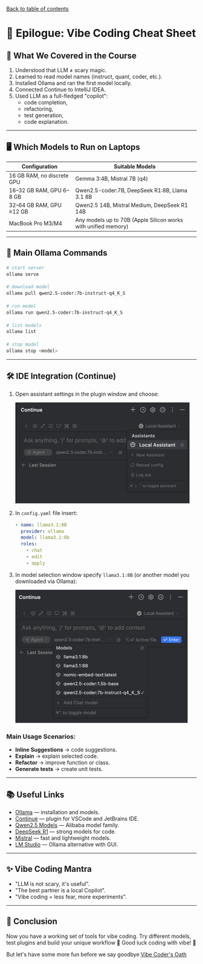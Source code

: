 [Back to table of contents](../index.md)

# 🌊 Epilogue: Vibe Coding Cheat Sheet

## 🚀 What We Covered in the Course

1. Understood that LLM ≠ scary magic.
2. Learned to read model names (instruct, quant, coder, etc.).
3. Installed Ollama and ran the first model locally.
4. Connected Continue to IntelliJ IDEA.
5. Used LLM as a full-fledged "copilot":
   - code completion,
   - refactoring,
   - test generation,
   - code explanation.

---

## 🖥 Which Models to Run on Laptops

| Configuration | Suitable Models |
|--------------|-----------------|
| 16 GB RAM, no discrete GPU | Gemma 3:4B, Mistral 7B (q4) |
| 16–32 GB RAM, GPU 6–8 GB | Qwen2.5-coder:7B, DeepSeek R1:8B, Llama 3.1 8B |
| 32–64 GB RAM, GPU ≥12 GB | Qwen2.5 14B, Mistral Medium, DeepSeek R1 14B |
| MacBook Pro M3/M4 | Any models up to 70B (Apple Silicon works with unified memory) |

---

## 🔌 Main Ollama Commands

```bash
# start server
ollama serve

# download model
ollama pull qwen2.5-coder:7b-instruct-q4_K_S

# run model
ollama run qwen2.5-coder:7b-instruct-q4_K_S

# list models
ollama list

# stop model
ollama stop <model>
```

---

## 🛠 IDE Integration (Continue)

1. Open assistant settings in the plugin window and choose:

   ![img.png](img/img.png)

2. In `config.yaml` file insert:
   ```yaml
   - name: llama3.1:8B
     provider: ollama
     model: llama3.1:8b
     roles:
       - chat
       - edit
       - apply
   ```

3. In model selection window specify `llama3.1:8B` (or another model you downloaded via Ollama):

   ![img_2.png](img/img_2.png)

### Main Usage Scenarios:

- **Inline Suggestions** → code suggestions.
- **Explain** → explain selected code.
- **Refactor** → improve function or class.
- **Generate tests** → create unit tests.

---

## 📚 Useful Links

- [Ollama](https://ollama.ai/) — installation and models.
- [Continue](https://continue.dev/) — plugin for VSCode and JetBrains IDE.
- [Qwen2.5 Models](https://huggingface.co/collections/Qwen/qwen25-66e81a666513e518adb90d9e) — Alibaba model family.
- [DeepSeek R1](https://huggingface.co/deepseek-ai) — strong models for code.
- [Mistral](https://mistral.ai/) — fast and lightweight models.
- [LM Studio](https://lmstudio.ai/) — Ollama alternative with GUI.

---

## ✨ Vibe Coding Mantra

- "LLM is not scary, it's useful".
- "The best partner is a local Copilot".
- "Vibe coding = less fear, more experiments".

---

## 📌 Conclusion

Now you have a working set of tools for vibe coding.
Try different models, test plugins and build your unique workflow 🚀
Good luck coding with vibe! 🌊

But let's have some more fun before we say goodbye
[Vibe Coder's Oath](pledge.md)
